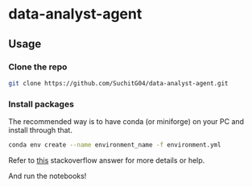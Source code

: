 # data-analyst-agent

## Usage

### Clone the repo

```bash
git clone https://github.com/SuchitG04/data-analyst-agent.git
```

### Install packages

The recommended way is to have conda (or miniforge) on your PC and install through that.

```bash
conda env create --name environment_name -f environment.yml
```

Refer to [this](https://stackoverflow.com/a/68104395) stackoverflow answer for more details or help.

And run the notebooks!
